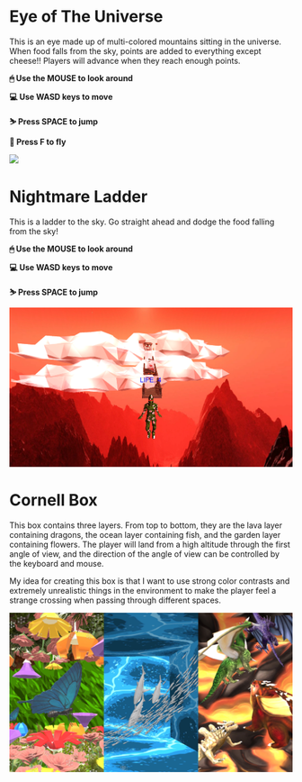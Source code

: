 # Eye of The Universe

This is an eye made up of multi-colored mountains sitting in the universe. When food falls from the sky, points are added to everything except cheese!! Players will advance when they reach enough points.

**🖱 Use the MOUSE to look around**

**💻 Use WASD keys to move**

**⛷ Press SPACE to jump**

**🚀 Press F to fly**

<img src=https://github.com/CHENGBO97/Creative-Portfolio/blob/main/Unity%20Games/images/Eye%20of%20the%20universe.png> 

# Nightmare Ladder

This is a ladder to the sky. Go straight ahead and dodge the food falling from the sky!

**🖱 Use the MOUSE to look around**

**💻 Use WASD keys to move**

**⛷ Press SPACE to jump**

<img src=https://github.com/CHENGBO97/Creative-Portfolio/blob/main/Unity%20Games/images/Nightmare%20Ladder.png> 

# Cornell Box

This box contains three layers. From top to bottom, they are the lava layer containing dragons, the ocean layer containing fish, and the garden layer containing flowers. The player will land from a high altitude through the first angle of view, and the direction of the angle of view can be controlled by the keyboard and mouse.

My idea for creating this box is that I want to use strong color contrasts and extremely unrealistic things in the environment to make the player feel a strange crossing when passing through different spaces.

 <a href="https://youtu.be/tfTroN86U9o"><img src="https://github.com/CHENGBO97/Creative-Portfolio/blob/main/Unity%20Games/images/Cornell%20Box.JPG"></a>
